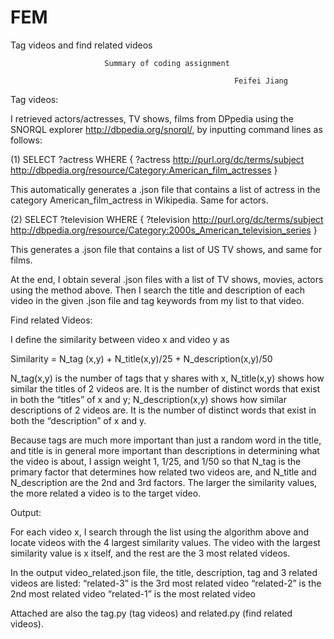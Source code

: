 FEM
===

Tag videos and find related videos

                         Summary of coding assignment
                                                          
                                                      Feifei Jiang

Tag videos:

 I retrieved actors/actresses, TV shows, films from DPpedia using the SNORQL explorer http://dbpedia.org/snorql/, by inputting command lines as follows: 

(1) 
SELECT ?actress WHERE { ?actress <http://purl.org/dc/terms/subject> <http://dbpedia.org/resource/Category:American_film_actresses> }

This automatically generates a .json file that contains a list of actress in the category American_film_actress in Wikipedia. Same for actors.

 (2)
SELECT ?television WHERE { ?television <http://purl.org/dc/terms/subject> <http://dbpedia.org/resource/Category:2000s_American_television_series> }

This generates a .json file that contains a list of US TV shows, and same for films.

At the end, I obtain several .json files with a  list of  TV shows, movies, actors using the method above. Then I search the title and description of each video in the given .json file and tag keywords from my list to that video.


Find related Videos:

I define the similarity between video x and video y as

Similarity = N_tag (x,y) + N_title(x,y)/25 + N_description(x,y)/50

N_tag(x,y) is the number of tags that y shares with x,
N_title(x,y) shows how similar the titles of 2 videos are. It is the number of distinct words that exist in both the “titles” of x and y;
N_description(x,y) shows how similar descriptions of 2 videos are. It is the number of distinct words that exist in both the “description” of x and y.

Because tags are much more important than just a random word in the title, and title is in general more important than descriptions in determining what the video is about, I assign weight 1, 1/25, and 1/50 so that N_tag is the primary factor that determines how related two videos are, and N_title and N_description are the 2nd and 3rd factors.  The larger the similarity values, the more related a video is to the target video.


Output:

For each video x, I search through the list using the algorithm above and locate videos with the 4 largest similarity values. The video with the largest similarity value is x itself, and the rest are the 3 most related videos. 

In the output video_related.json file, the title, description, tag and 3 related videos are listed:
“related-3” is the 3rd most related video
“related-2” is the 2nd most related video
“related-1” is the most related video

Attached are also the tag.py (tag videos) and related.py (find related videos).
